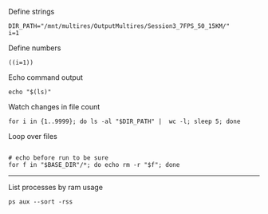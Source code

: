 Define strings

```shell
DIR_PATH="/mnt/multires/OutputMultires/Session3_7FPS_50_15KM/"
i=1
```

Define numbers

```shell
((i=1))
```

Echo command output

```shell
echo "$(ls)"
```

Watch changes in file count

```shell
for i in {1..9999}; do ls -al "$DIR_PATH" |  wc -l; sleep 5; done
```

Loop over files

```shell

# echo before run to be sure
for f in "$BASE_DIR"/*; do echo rm -r "$f"; done
```

---


List processes by ram usage
```shell
ps aux --sort -rss
```
